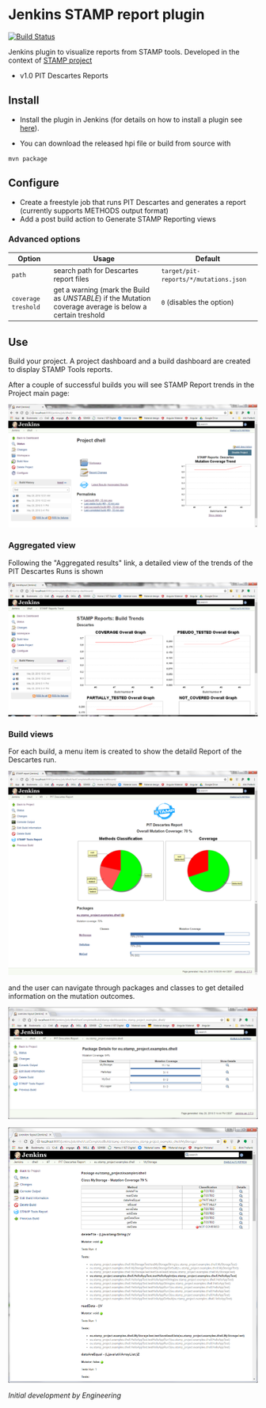 # Jenkins STAMP report plugin
[![Build Status](https://travis-ci.org/STAMP-project/jenkins-stamp-report-plugin.svg?branch=master)](https://travis-ci.org/STAMP-project/jenkins-stamp-report-plugin)

Jenkins plugin to visualize reports from STAMP tools.
Developed in the context of [STAMP project](https://stamp.ow2.org/)

* v1.0
PIT Descartes Reports

## Install
* Install the plugin in Jenkins (for details on how to install a plugin see [here](https://jenkins.io/doc/book/managing/plugins/)).

* You can download the released hpi file or build from source with 

```
mvn package
```

## Configure

* Create a freestyle job that runs PIT Descartes and generates a report (currently supports METHODS output format)
* Add a post build action to Generate STAMP Reporting views

### Advanced options

| Option  | Usage   | Default                                            |
| -------- | ------  | --------------------------------------------------- |
| `path`                   | search path for Descartes report files                                    | `target/pit-reports/*/mutations.json`    |
| `coverage treshold`  | get a warning (mark the Build as _UNSTABLE_) if the Mutation coverage average is below a certain treshold |`0`  (disables the option) |

## Use 
Build your project. A project dashboard and a build dashboard are created to display STAMP Tools reports.

After a couple of successful builds you will see STAMP Report trends in the Project main page:

![Overall View](docs/img/overall.PNG?raw=true "Overall View")

### Aggregated view

Following the "Aggregated results" link, a detailed view of the trends of the PIT Descartes Runs is shown 

![Project dashboard](docs/img/project.PNG?raw=true "Project dashboard")

### Build views

For each build, a menu item is created to show the detaild Report of the Descartes run.

![Build dashboard](docs/img/build.PNG?raw=true "Build dashboard")
 
 
 and the user can navigate through packages and classes to get detailed information on the mutation outcomes.
 
![Package view](docs/img/package.PNG?raw=true "Package view")

![Class view](docs/img/class.PNG?raw=true "Class view")

_Initial development by Engineering_
